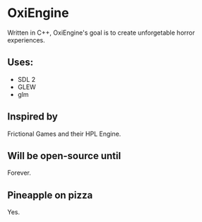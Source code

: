 # OxiEngine
Written in C++, OxiEngine's goal is to create unforgetable horror experiences.
## Uses:
- SDL 2  
- GLEW  
- glm  
## Inspired by
Frictional Games and their HPL Engine.
## Will be open-source until
Forever.
## Pineapple on pizza
Yes.
